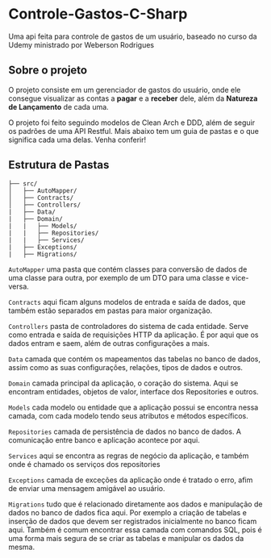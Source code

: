 # Controle-Gastos-C-Sharp

<p>Uma api feita para controle de gastos de um usuário, baseado no curso da Udemy ministrado por Weberson Rodrigues</p>

<h2>Sobre o projeto</h2>
<p>O projeto consiste em um gerenciador de gastos do usuário, onde ele consegue visualizar as contas a <strong>pagar</strong> e a <strong>receber</strong> dele, além da <strong>Natureza de Lançamento</strong> de cada uma. 

<p>O projeto foi feito seguindo modelos de Clean Arch e DDD, além de seguir os padrões de uma API Restful. Mais abaixo tem um guia de pastas e o que significa cada uma delas. Venha conferir!</p>

<h2>Estrutura de Pastas</h2>

```
├── src/ 
│   ├── AutoMapper/
│   ├── Contracts/
│   ├── Controllers/
|   ├── Data/
|   ├── Domain/
|   |   ├── Models/
|   |   ├── Repositories/
|   |   ├── Services/
|   ├── Exceptions/
|   ├── Migrations/
```

``` AutoMapper ``` uma pasta que contém classes para conversão de dados de uma classe para outra, por exemplo de um DTO para uma classe e vice-versa.

``` Contracts ``` aqui ficam alguns modelos de entrada e saída de dados, que também estão separados em pastas para maior organização.

``` Controllers ``` pasta de controladores do sistema de cada entidade. Serve como entrada e saída de requisições HTTP da aplicação. É por aqui que os dados entram e saem, além de outras configurações a mais.

``` Data ``` camada que contém os mapeamentos das tabelas no banco de dados, assim como as suas configurações, relações, tipos de dados e outros.

``` Domain ``` camada principal da aplicação, o coração do sistema. Aqui se encontram entidades, objetos de valor, interface dos Repositories e outros.

``` Models ``` cada modelo ou entidade que a aplicação possui se encontra nessa camada, com cada modelo tendo seus atributos e métodos específicos.

``` Repositories ``` camada de persistência de dados no banco de dados. A comunicação entre banco e aplicação acontece por aqui.

``` Services ``` aqui se encontra as regras de negócio da aplicação, e também onde é chamado os serviços dos repositories

``` Exceptions ``` camada de exceções da aplicação onde é tratado o erro, afim de enviar uma mensagem amigável ao usuário.

``` Migrations ``` tudo que é relacionado diretamente aos dados e manipulação de dados no banco de dados fica aqui. Por exemplo a criação de tabelas e inserção de dados que devem ser registrados inicialmente no banco ficam aqui. Também é comum encontrar essa camada com comandos SQL, pois é uma forma mais segura de se criar as tabelas e manipular os dados da mesma.
